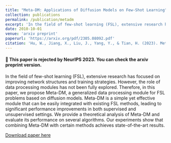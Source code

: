 ```yaml
---
title: "Meta-DM: Applications of Diffusion Models on Few-Shot Learning"
collection: publications
permalink: /publication/metadm
excerpt: 'In the field of few-shot learning (FSL), extensive research has focused on improving network structures and training strategies. However, the role of data processing modules has not been fully explored. Therefore, in this paper, we propose Meta-DM, a generalized data processing module for FSL problems based on diffusion models. Meta-DM is a simple yet effective module that can be easily integrated with existing FSL methods, leading to significant performance improvements in both supervised and unsupervised settings. We provide a theoretical analysis of Meta-DM and evaluate its performance on several algorithms. Our experiments show that combining Meta-DM with certain methods achieves state-of-the-art results.'
date: 2010-10-01
venue: 'arxiv preprint'
paperurl: 'https://arxiv.org/pdf/2305.08092.pdf'
citation: 'Hu, W., Jiang, X., Liu, J., Yang, Y., & Tian, H. (2023). Meta-DM: Applications of Diffusion Models on Few-Shot Learning. arXiv preprint arXiv:2305.08092.'
---
```

#### 📌 This paper is rejected by NeurIPS 2023. You can check the arxiv preprint version.
In the field of few-shot learning (FSL), extensive research has focused on improving network structures and training strategies. However, the role of data processing modules has not been fully explored. Therefore, in this paper, we propose Meta-DM, a generalized data processing module for FSL problems based on diffusion models. Meta-DM is a simple yet effective module that can be easily integrated with existing FSL methods, leading to significant performance improvements in both supervised and unsupervised settings. We provide a theoretical analysis of Meta-DM and evaluate its performance on several algorithms. Our experiments show that combining Meta-DM with certain methods achieves state-of-the-art results.

[Download paper here](http://klgr123.github.io/files/paper2.pdf)
